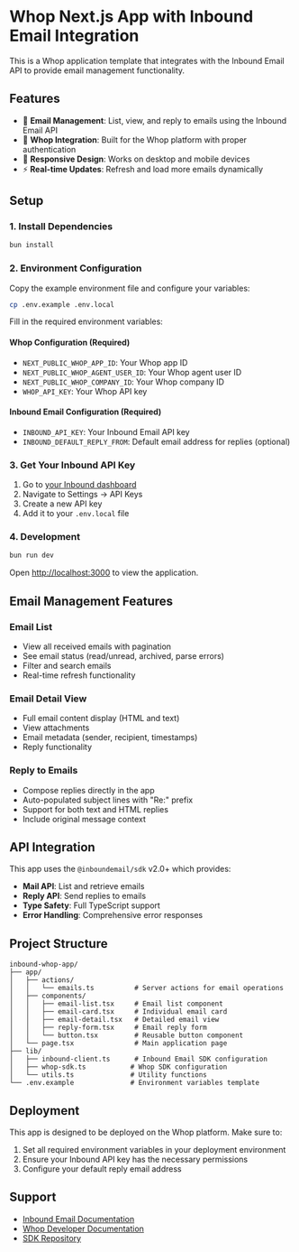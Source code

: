 # Whop Next.js App with Inbound Email Integration

This is a Whop application template that integrates with the Inbound Email API to provide email management functionality.

## Features

- 📧 **Email Management**: List, view, and reply to emails using the Inbound Email API
- 🔗 **Whop Integration**: Built for the Whop platform with proper authentication
- 📱 **Responsive Design**: Works on desktop and mobile devices
- ⚡ **Real-time Updates**: Refresh and load more emails dynamically

## Setup

### 1. Install Dependencies

```bash
bun install
```

### 2. Environment Configuration

Copy the example environment file and configure your variables:

```bash
cp .env.example .env.local
```

Fill in the required environment variables:

#### Whop Configuration (Required)
- `NEXT_PUBLIC_WHOP_APP_ID`: Your Whop app ID
- `NEXT_PUBLIC_WHOP_AGENT_USER_ID`: Your Whop agent user ID  
- `NEXT_PUBLIC_WHOP_COMPANY_ID`: Your Whop company ID
- `WHOP_API_KEY`: Your Whop API key

#### Inbound Email Configuration (Required)
- `INBOUND_API_KEY`: Your Inbound Email API key
- `INBOUND_DEFAULT_REPLY_FROM`: Default email address for replies (optional)

### 3. Get Your Inbound API Key

1. Go to [your Inbound dashboard](https://inbound.new/dashboard)
2. Navigate to Settings → API Keys
3. Create a new API key
4. Add it to your `.env.local` file

### 4. Development

```bash
bun run dev
```

Open [http://localhost:3000](http://localhost:3000) to view the application.

## Email Management Features

### Email List
- View all received emails with pagination
- See email status (read/unread, archived, parse errors)
- Filter and search emails
- Real-time refresh functionality

### Email Detail View
- Full email content display (HTML and text)
- View attachments
- Email metadata (sender, recipient, timestamps)
- Reply functionality

### Reply to Emails
- Compose replies directly in the app
- Auto-populated subject lines with "Re:" prefix
- Support for both text and HTML replies
- Include original message context

## API Integration

This app uses the `@inboundemail/sdk` v2.0+ which provides:

- **Mail API**: List and retrieve emails
- **Reply API**: Send replies to emails
- **Type Safety**: Full TypeScript support
- **Error Handling**: Comprehensive error responses

## Project Structure

```
inbound-whop-app/
├── app/
│   ├── actions/
│   │   └── emails.ts          # Server actions for email operations
│   ├── components/
│   │   ├── email-list.tsx     # Email list component
│   │   ├── email-card.tsx     # Individual email card
│   │   ├── email-detail.tsx   # Detailed email view
│   │   ├── reply-form.tsx     # Email reply form
│   │   └── button.tsx         # Reusable button component
│   └── page.tsx               # Main application page
├── lib/
│   ├── inbound-client.ts      # Inbound Email SDK configuration
│   ├── whop-sdk.ts           # Whop SDK configuration
│   └── utils.ts              # Utility functions
└── .env.example              # Environment variables template
```

## Deployment

This app is designed to be deployed on the Whop platform. Make sure to:

1. Set all required environment variables in your deployment environment
2. Ensure your Inbound API key has the necessary permissions
3. Configure your default reply email address

## Support

- [Inbound Email Documentation](https://docs.inbound.new)
- [Whop Developer Documentation](https://dev.whop.com)
- [SDK Repository](https://github.com/inboundemail/sdk)
